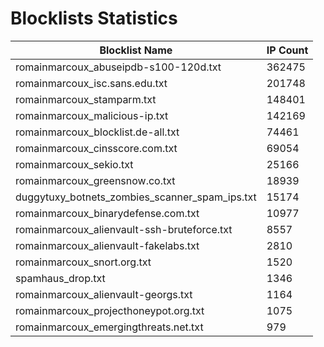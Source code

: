 # Blocklists Statistics
| Blocklist Name | IP Count |
|----|----|
| romainmarcoux_abuseipdb-s100-120d.txt | 362475 |
| romainmarcoux_isc.sans.edu.txt | 201748 |
| romainmarcoux_stamparm.txt | 148401 |
| romainmarcoux_malicious-ip.txt | 142169 |
| romainmarcoux_blocklist.de-all.txt | 74461 |
| romainmarcoux_cinsscore.com.txt | 69054 |
| romainmarcoux_sekio.txt | 25166 |
| romainmarcoux_greensnow.co.txt | 18939 |
| duggytuxy_botnets_zombies_scanner_spam_ips.txt | 15174 |
| romainmarcoux_binarydefense.com.txt | 10977 |
| romainmarcoux_alienvault-ssh-bruteforce.txt | 8557 |
| romainmarcoux_alienvault-fakelabs.txt | 2810 |
| romainmarcoux_snort.org.txt | 1520 |
| spamhaus_drop.txt | 1346 |
| romainmarcoux_alienvault-georgs.txt | 1164 |
| romainmarcoux_projecthoneypot.org.txt | 1075 |
| romainmarcoux_emergingthreats.net.txt | 979 |
